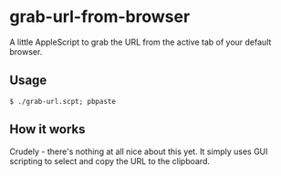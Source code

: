grab-url-from-browser
=====================

A little AppleScript to grab the URL from the active tab of your default browser.

Usage
-----
	$ ./grab-url.scpt; pbpaste

How it works
------------
Crudely - there's nothing at all nice about this yet. It simply uses GUI scripting to select and copy the URL to the clipboard.